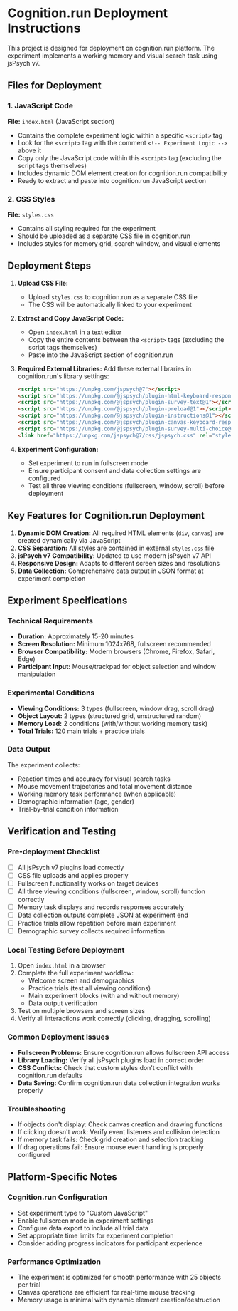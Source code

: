 # Cognition.run Deployment Instructions

This project is designed for deployment on cognition.run platform. The experiment implements a working memory and visual search task using jsPsych v7.

## Files for Deployment

### 1. JavaScript Code
**File:** `index.html` (JavaScript section)
- Contains the complete experiment logic within a specific `<script>` tag
- Look for the `<script>` tag with the comment `<!-- Experiment Logic -->` above it
- Copy only the JavaScript code within this `<script>` tag (excluding the script tags themselves)
- Includes dynamic DOM element creation for cognition.run compatibility
- Ready to extract and paste into cognition.run JavaScript section

### 2. CSS Styles  
**File:** `styles.css`
- Contains all styling required for the experiment
- Should be uploaded as a separate CSS file in cognition.run
- Includes styles for memory grid, search window, and visual elements

## Deployment Steps

1. **Upload CSS File:**
   - Upload `styles.css` to cognition.run as a separate CSS file
   - The CSS will be automatically linked to your experiment

2. **Extract and Copy JavaScript Code:**
   - Open `index.html` in a text editor
   - Copy the entire contents between the `<script>` tags (excluding the script tags themselves)
   - Paste into the JavaScript section of cognition.run

3. **Required External Libraries:**
   Add these external libraries in cognition.run's library settings:
   ```html
   <script src="https://unpkg.com/jspsych@7"></script>
   <script src="https://unpkg.com/@jspsych/plugin-html-keyboard-response@1"></script>
   <script src="https://unpkg.com/@jspsych/plugin-survey-text@1"></script>
   <script src="https://unpkg.com/@jspsych/plugin-preload@1"></script>
   <script src="https://unpkg.com/@jspsych/plugin-instructions@1"></script>
   <script src="https://unpkg.com/@jspsych/plugin-canvas-keyboard-response@1"></script>
   <script src="https://unpkg.com/@jspsych/plugin-survey-multi-choice@1"></script>
   <link href="https://unpkg.com/jspsych@7/css/jspsych.css" rel="stylesheet" type="text/css" />
   ```

4. **Experiment Configuration:**
   - Set experiment to run in fullscreen mode
   - Ensure participant consent and data collection settings are configured
   - Test all three viewing conditions (fullscreen, window, scroll) before deployment

## Key Features for Cognition.run Deployment

1. **Dynamic DOM Creation:** All required HTML elements (`div`, `canvas`) are created dynamically via JavaScript
2. **CSS Separation:** All styles are contained in external `styles.css` file
3. **jsPsych v7 Compatibility:** Updated to use modern jsPsych v7 API
4. **Responsive Design:** Adapts to different screen sizes and resolutions
5. **Data Collection:** Comprehensive data output in JSON format at experiment completion

## Experiment Specifications

### Technical Requirements
- **Duration:** Approximately 15-20 minutes
- **Screen Resolution:** Minimum 1024x768, fullscreen recommended  
- **Browser Compatibility:** Modern browsers (Chrome, Firefox, Safari, Edge)
- **Participant Input:** Mouse/trackpad for object selection and window manipulation

### Experimental Conditions
- **Viewing Conditions:** 3 types (fullscreen, window drag, scroll drag)
- **Object Layout:** 2 types (structured grid, unstructured random)
- **Memory Load:** 2 conditions (with/without working memory task)
- **Total Trials:** 120 main trials + practice trials

### Data Output
The experiment collects:
- Reaction times and accuracy for visual search tasks
- Mouse movement trajectories and total movement distance
- Working memory task performance (when applicable)
- Demographic information (age, gender)
- Trial-by-trial condition information

## Verification and Testing

### Pre-deployment Checklist
- [ ] All jsPsych v7 plugins load correctly
- [ ] CSS file uploads and applies properly
- [ ] Fullscreen functionality works on target devices
- [ ] All three viewing conditions (fullscreen, window, scroll) function correctly
- [ ] Memory task displays and records responses accurately
- [ ] Data collection outputs complete JSON at experiment end
- [ ] Practice trials allow repetition before main experiment
- [ ] Demographic survey collects required information

### Local Testing Before Deployment
1. Open `index.html` in a browser
2. Complete the full experiment workflow:
   - Welcome screen and demographics
   - Practice trials (test all viewing conditions)
   - Main experiment blocks (with and without memory)
   - Data output verification
3. Test on multiple browsers and screen sizes
4. Verify all interactions work correctly (clicking, dragging, scrolling)

### Common Deployment Issues
- **Fullscreen Problems:** Ensure cognition.run allows fullscreen API access
- **Library Loading:** Verify all jsPsych plugins load in correct order
- **CSS Conflicts:** Check that custom styles don't conflict with cognition.run defaults
- **Data Saving:** Confirm cognition.run data collection integration works properly

### Troubleshooting
- If objects don't display: Check canvas creation and drawing functions
- If clicking doesn't work: Verify event listeners and collision detection
- If memory task fails: Check grid creation and selection tracking
- If drag operations fail: Ensure mouse event handling is properly configured

## Platform-Specific Notes

### Cognition.run Configuration
- Set experiment type to "Custom JavaScript"
- Enable fullscreen mode in experiment settings
- Configure data export to include all trial data
- Set appropriate time limits for experiment completion
- Consider adding progress indicators for participant experience

### Performance Optimization
- The experiment is optimized for smooth performance with 25 objects per trial
- Canvas operations are efficient for real-time mouse tracking
- Memory usage is minimal with dynamic element creation/destruction